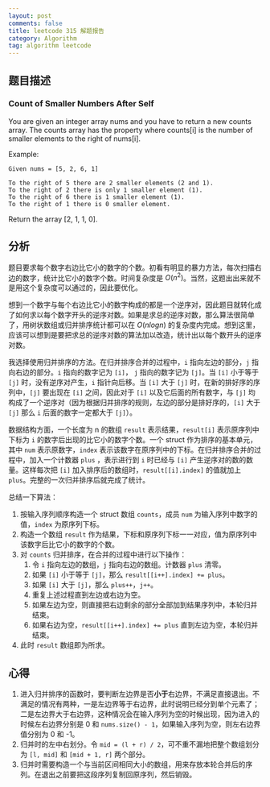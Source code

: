 ```yaml
---
layout: post
comments: false
title: leetcode 315 解题报告
category: Algorithm
tag: algorithm leetcode
---
```


## 题目描述

### Count of Smaller Numbers After Self

You are given an integer array nums and you have to return a new counts array. The counts array has the property where counts[i] is the number of smaller elements to the right of nums[i].

Example:

```
Given nums = [5, 2, 6, 1]

To the right of 5 there are 2 smaller elements (2 and 1).
To the right of 2 there is only 1 smaller element (1).
To the right of 6 there is 1 smaller element (1).
To the right of 1 there is 0 smaller element.
```

Return the array [2, 1, 1, 0].

## 分析

题目要求每个数字右边比它小的数字的个数。初看有明显的暴力方法，每次扫描右边的数字，统计比它小的数字个数。时间复杂度是 $O(n^2)$。当然，这题出出来就不是用这个复杂度可以通过的，因此要优化。

想到一个数字与每个右边比它小的数字构成的都是一个逆序对，因此题目就转化成了如何求以每个数字开头的逆序对数。如果是求总的逆序对数，那么算法很简单了，用树状数组或归并排序统计都可以在 $O(nlogn)$ 的复杂度内完成。想到这里，应该可以想到是要把求总的逆序对数的算法加以改造，统计出以每个数开头的逆序对数。

我选择使用归并排序的方法。在归并排序合并的过程中，`i` 指向左边的部分，`j` 指向右边的部分。`i` 指向的数字记为 `[i]`， `j` 指向的数字记为 `[j]`。当 `[i]` 小于等于 `[j]` 时，没有逆序对产生，`i` 指针向后移。当 `[i]` 大于 `[j]` 时，在新的排好序的序列中，`[j]` 要出现在 `[i]` 之间，因此对于 `[i]` 以及它后面的所有数字，与 `[j]` 均构成了一个逆序对（因为根据归并排序的规则，左边的部分是排好序的，`[i]` 大于 `[j]` 那么 `i` 后面的数字一定都大于 `[j]`）。

数据结构方面，一个长度为 n 的数组 `result` 表示结果，`result[i]` 表示原序列中下标为 `i` 的数字后出现的比它小的数字个数。一个 struct 作为排序的基本单元，其中 `num` 表示原数字，`index` 表示该数字在原序列中的下标。在归并排序合并的过程中，加入一个计数器 `plus` ，表示进行到 `i` 时已经与 `[i]` 产生逆序对的数的数量。这样每次把 `[i]` 加入排序后的数组时，`result[[i].index]` 的值就加上 `plus`。完整的一次归并排序后就完成了统计。

总结一下算法：

1. 按输入序列顺序构造一个 struct 数组 `counts`，成员 `num` 为输入序列中数字的值，`index` 为原序列下标。
2. 构造一个数组 `result` 作为结果，下标和原序列下标一一对应，值为原序列中该数字后比它小的数字的个数。
3. 对 `counts` 归并排序，在合并的过程中进行以下操作：
    1. 令 `i` 指向左边的数组，`j` 指向右边的数组。计数器 `plus` 清零。
    2. 如果 `[i]` 小于等于 `[j]`，那么 `result[[i++].index] += plus`。
    3. 如果 `[i]` 大于 `[j]`，那么 `plus++`，`j++`。
    4. 重复上述过程直到左边或右边为空。
    5. 如果左边为空，则直接把右边剩余的部分全部加到结果序列中，本轮归并结束。
    6. 如果右边为空，`result[[i++].index] += plus` 直到左边为空，本轮归并结束。
4. 此时 `result` 数组即为所求。

## 心得

1. 进入归并排序的函数时，要判断左边界是否**小于**右边界，不满足直接退出。不满足的情况有两种，一是左边界等于右边界，此时说明已经分到单个元素了；二是左边界大于右边界，这种情况会在输入序列为空的时候出现，因为进入的时候左右边界分别是 0 和 `nums.size() - 1`，如果输入序列为空，则左右边界值分别为 0 和 -1。
2. 归并时的左中右划分。令 `mid = (l + r) / 2`，可不重不漏地把整个数组划分为 `[l, mid]` 和 `[mid + 1, r]` 两个部分。
3. 归并时需要构造一个与当前区间相同大小的数组，用来存放本轮合并后的序列。在退出之前要把这段序列复制回原序列，然后销毁。


